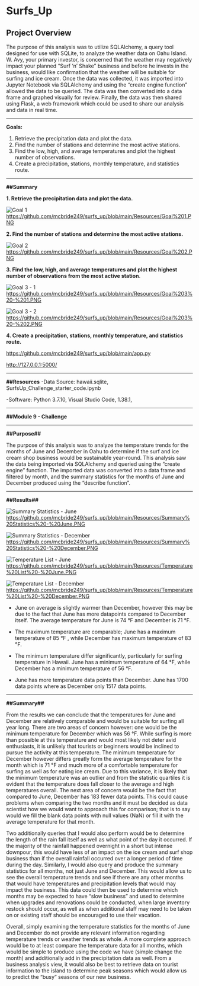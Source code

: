 # Surfs_Up

## Project Overview

The purpose of this analysis was to utilize SQLAlchemy, a query tool designed for use with SQLite, to analyze the weather data on Oahu Island. W. Avy, your  primary investor, is concerned that the weather may negatively impact your planned “Surf ‘n’ Shake” business and before he invests in the business, would like confirmation that the weather will be suitable for surfing and ice cream. Once the data was collected, it was imported into Jupyter Notebook via SQLAlchemy and using the “create engine function”  allowed the data to be queried. The data was then converted into a data frame and  graphed visually for review. Finally, the data was then shared using Flask, a web framework which could be used to share our analysis and data in real time.

---------------------------------------------------------------------------------------------------------------------------------------------------------------------------------

**Goals:**

1. Retrieve the precipitation data and plot the data.
2. Find the number of stations and determine the most active stations.
3. Find the low, high, and average temperatures and plot the highest number of observations.
4. Create a precipitation, stations, monthly temperature, and statistics route.

---------------------------------------------------------------------------------------------------------------------------------------------------------------------------------

**##Summary**

**1. Retrieve the precipitation data and plot the data.**

![Goal 1](https://user-images.githubusercontent.com/92111396/145828269-f14e9a83-da6c-46a1-9a49-5fb4ae0dac3f.PNG)
https://github.com/mcbride249/surfs_up/blob/main/Resources/Goal%201.PNG


**2. Find the number of stations and determine the most active stations.**

![Goal 2](https://user-images.githubusercontent.com/92111396/145828279-cbfe3135-70f1-4a50-8ff0-533e3146122a.PNG)
https://github.com/mcbride249/surfs_up/blob/main/Resources/Goal%202.PNG

**3. Find the low, high, and average temperatures and plot the highest number of observations from the most active station**.

![Goal 3 - 1](https://user-images.githubusercontent.com/92111396/145828287-8b8521ee-edf2-4a96-ac5f-d4f3962f8048.PNG)
https://github.com/mcbride249/surfs_up/blob/main/Resources/Goal%203%20-%201.PNG

![Goal 3 - 2](https://user-images.githubusercontent.com/92111396/145828307-a538f255-b02c-43ca-97be-0d7b5e327f26.PNG)
https://github.com/mcbride249/surfs_up/blob/main/Resources/Goal%203%20-%202.PNG

**4. Create a precipitation, stations, monthly temperature, and statistics route.**

https://github.com/mcbride249/surfs_up/blob/main/app.py

http://127.0.0.1:5000/

---------------------------------------------------------------------------------------------------------------------------------------------------------------------------------

**##Resources**
-Data Source: hawaii.sqlite, SurfsUp_Challenge_starter_code.ipynb 

-Software: Python 3.7.10, Visual Studio Code, 1.38.1, 

---------------------------------------------------------------------------------------------------------------------------------------------------------------------------------

**##Module 9 - Challenge** 

---------------------------------------------------------------------------------------------------------------------------------------------------------------------------------

**##Purpose##**

The purpose of this analysis was to analyze the temperature trends for the months of June and December in Oahu to determine if the surf and ice cream shop business would be sustainable year-round. This analysis saw the data being imported via SQLAlchemy and queried using the “create engine” function. The imported data was converted into a data frame and filtered by month, and the summary statistics for the months of June and December produced using the “describe function”.

---------------------------------------------------------------------------------------------------------------------------------------------------------------------------------

**##Results##**

![Summary Statistics - June](https://user-images.githubusercontent.com/92111396/145825691-6ff188d1-51b8-45ff-aca5-4c7f5b2884c6.PNG)
https://github.com/mcbride249/surfs_up/blob/main/Resources/Summary%20Statistics%20-%20June.PNG

![Summary Statistics - December](https://user-images.githubusercontent.com/92111396/145825486-c41ecb1f-0f11-4d65-9ba2-e87a7b5d27b3.PNG)
https://github.com/mcbride249/surfs_up/blob/main/Resources/Summary%20Statistics%20-%20December.PNG

![Temperature List - June](https://user-images.githubusercontent.com/92111396/145824989-47d60782-4a6d-4a1d-a735-f1f0dd157115.PNG)
https://github.com/mcbride249/surfs_up/blob/main/Resources/Temperature%20List%20-%20June.PNG

![Temperature List - December](https://user-images.githubusercontent.com/92111396/145825008-d76a198d-345d-4cdc-8ee8-175dd023d4ae.PNG)
https://github.com/mcbride249/surfs_up/blob/main/Resources/Temperature%20List%20-%20December.PNG

-	June on average is slightly warmer than December, however this may be due to the fact that June has more datapoints compared to December itself. The average temperature for June is 74 °F and December is 71 °F.

-	The maximum temperature are comparable; June has a maximum temperature of 85 °F , while December has maximum temperature of 83 °F. 

-	The minimum temperature differ significantly, particularly for surfing temperature in Hawaii. June has a minimum temperature of 64 °F, while December has a minimum temperature of 56 °F.

-	June has more temperature data points than December. June has 1700 data points where as December only 1517 data points.

---------------------------------------------------------------------------------------------------------------------------------------------------------------------------------

**##Summary##**

  From the results we can conclude that the temperatures for June and December are relatively comparable and would be suitable for surfing all year long. There are two areas of concern however: one  would be the minimum temperature for December which was 56 °F. While surfing is more than possible at this temperature and would most likely not deter avid enthusiasts, it is unlikely that tourists or beginners would be inclined to pursue the activity at this temperature. The minimum temperature for December however differs greatly form the average temperature for the month which is 71 °F and much more of a comfortable temperature for surfing as well as for eating ice cream. Due to this variance, it is likely that the minimum temperature was an outlier and from the statistic quartiles it is evident that the temperature does fall closer to the average and high temperatures overall. The next area of concern would be the fact that compared to June, December has 183 fewer data points. This could cause problems when comparing the two months and it must be decided as  data scientist how we would want to approach this for comparison; that is to say would we fill the blank data points with null values (NaN) or fill it with the average temperature for that month. 
  
  Two additionally queries that I would also perform would be to determine the length of the rain fall itself as well as what point of the day it occurred. If the majority of the rainfall happened overnight in a short but intense downpour, this would have less of an impact on the ice cream and surf shop business than if the overall rainfall occurred over a longer period of time during the day. Similarly, I would also query and produce the summary statistics for all months, not just June and December.  This would allow us to see the overall temperature trends and see if there are any other months that would have temperatures and precipitation levels that would may impact the business. This data could then be used to determine which months may be expected to have “slow business” and used to determine when upgrades and renovations could be conducted, when large inventory restock should occur, as well as when additional staff may need to be taken on or existing staff should be encouraged to use their vacation. 

  Overall, simply examining the temperature statistics for the months of June and December do not provide any relevant information regarding temperature trends or weather trends as whole. A more complete approach would be to at least compare the temperature data for all months, which would be simple to produce using the code we have (simple change the month) and additionally add in the precipitation data as well. From a business analysis view, it would also be best to retrieve data on tourist information to the island to determine peak seasons which would allow us to predict the “busy” seasons of our new business.
